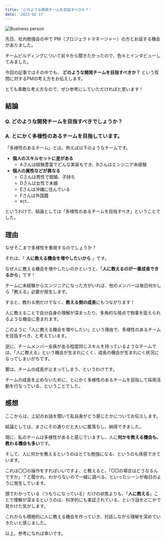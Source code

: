 ```yaml
---
title: 'どのような開発チームを目指すべきか？'
date: '2023-02-17'
---
```


![Business person](https://images-for-yajima-tech-blog.s3.ap-northeast-1.amazonaws.com/manager_20230232.jpg)

先日、社内勉強会の中で PM（プロジェクトマネージャー）の方とお話する機会がありました。

チームビルディングについて前々から聞きたかったので、色々とインタビューしてみました。

今回の記事ではその中でも、 **どのような開発チームを目指すべきか？** という質問に対するPMの考え方をお伝えします。

とても素敵な考え方なので、ぜひ参考にしていただければと思います！

## 結論

### Q. どのような開発チームを目指すべきでしょうか？

### A. とにかく多様性のあるチームを目指しています。

「多様性のあるチーム」とは、例えば以下のようなチームです。

- **個人のスキルセットに差がある**
  - Aさんは経験豊富でどんな実装もでき、Bさんはエンジニア未経験
- **個人の属性などが異なる**
  - Cさんは男性で既婚、子持ち
  - Dさんは女性で未婚
  - Eさんは沖縄に住んでいる
  - Fさんは外国籍
  - ect...

というわけで、結論としては「多様性のあるチームを目指すべき」ということでした。

## 理由

なぜそこまで多様性を重視するのでしょうか？

それは、「 **人に教える機会を増やしたいから** 」です。

なぜ人に教える機会を増やしたいのかというと、「**人に教えるのが一番成長できるから**」です！

チームに未経験からエンジニアになった方がいれば、他のメンバーは毎日何かしら「教える」必要が発生します。

すると、教わる側だけでなく、**教える側の成長**にもつながります！

人に教えることで自分自身の理解が深まったり、多角的な視点で物事を捉えられるような機会に恵まれます。

このように「人に教える機会を増やしたい」という理由で、多様性のあるチームを目指すべき、と考えています。

逆に、チームメンバー全員がある程度同じスキルを持っているようなチームでは、「人に教える」という機会が生まれにくく、成長の機会が生まれにく状況になってしまいがちです。

要は、チームの成長が止まってしまう、というわけです。

チームの成長を止めないために、とにかく多様性のあるチームを目指して採用活動を行なっている、ということでした。

## 感想
ここからは、上記のお話を聞いて私自身がどう感じたかについてお伝えします。

結論としては、まさにその通りだと大いに腹落ちし、納得できました。

現に、私のチームは多様性があると感じていますし、人に**何かを教える機会も、教わる機会も多い**です。

そして、人に何かを教えるというのはとても勉強になる、というのも体感できています。

これは〇〇の操作をすればいいですよ、と教えると、「□□の場合はどうなるんですか」？と聞かれ、わからないので一緒に調べる、といったシーンが毎日のように発生しています。

頭でわかっている（つもりになっている）だけの状態よりも、「**人に教える**」ことで理解が深まるというのは、科学的にも実証されている、という話をどこかで見かけた気がします。

これからも積極的に人に教える機会を作っていき、対話しながら理解を深めていきたいと感じました。

以上、参考になれば幸いです。
